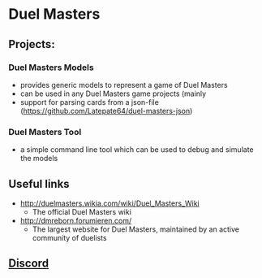 # Duel Masters
## Projects:
### Duel Masters Models
- provides generic models to represent a game of Duel Masters
- can be used in any Duel Masters game projects (mainly
- support for parsing cards from a json-file (https://github.com/Latepate64/duel-masters-json)
### Duel Masters Tool
- a simple command line tool which can be used to debug and simulate the models
## Useful links
- http://duelmasters.wikia.com/wiki/Duel_Masters_Wiki 
	- The official Duel Masters wiki
- http://dmreborn.forumieren.com/ 
	- The largest website for Duel Masters, maintained by an active community of duelists

## [Discord](https://discord.com/channels/952488769431433256/952488769431433259)
